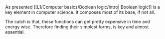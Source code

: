 As presented [[L1/Computer basics/Boolean logic/Intro| Boolean logic]] is a key element in computer science. It composes most of its base, if not all.

The catch is that, these functions can get pretty expensive in time and energy wise. Therefore finding their simplest forms, is key and almost essential.